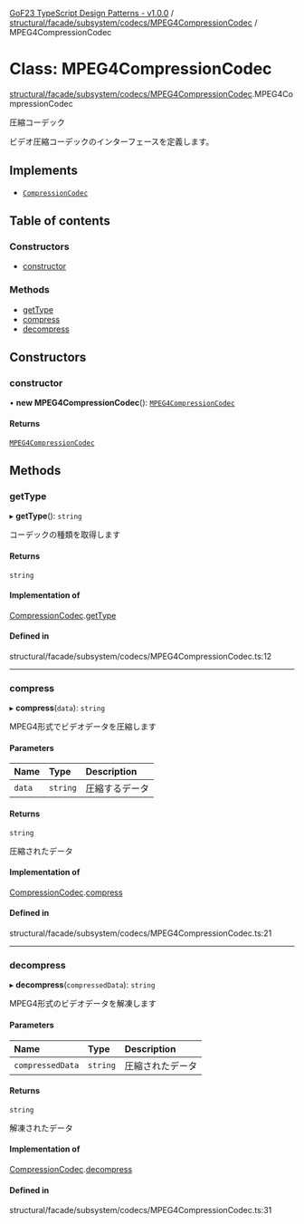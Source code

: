 [GoF23 TypeScript Design Patterns - v1.0.0](../README.md) / [structural/facade/subsystem/codecs/MPEG4CompressionCodec](../modules/structural_facade_subsystem_codecs_MPEG4CompressionCodec.md) / MPEG4CompressionCodec

# Class: MPEG4CompressionCodec

[structural/facade/subsystem/codecs/MPEG4CompressionCodec](../modules/structural_facade_subsystem_codecs_MPEG4CompressionCodec.md).MPEG4CompressionCodec

圧縮コーデック

ビデオ圧縮コーデックのインターフェースを定義します。

## Implements

- [`CompressionCodec`](../interfaces/structural_facade_subsystem_codecs_CompressionCodec.CompressionCodec.md)

## Table of contents

### Constructors

- [constructor](structural_facade_subsystem_codecs_MPEG4CompressionCodec.MPEG4CompressionCodec.md#constructor)

### Methods

- [getType](structural_facade_subsystem_codecs_MPEG4CompressionCodec.MPEG4CompressionCodec.md#gettype)
- [compress](structural_facade_subsystem_codecs_MPEG4CompressionCodec.MPEG4CompressionCodec.md#compress)
- [decompress](structural_facade_subsystem_codecs_MPEG4CompressionCodec.MPEG4CompressionCodec.md#decompress)

## Constructors

### constructor

• **new MPEG4CompressionCodec**(): [`MPEG4CompressionCodec`](structural_facade_subsystem_codecs_MPEG4CompressionCodec.MPEG4CompressionCodec.md)

#### Returns

[`MPEG4CompressionCodec`](structural_facade_subsystem_codecs_MPEG4CompressionCodec.MPEG4CompressionCodec.md)

## Methods

### getType

▸ **getType**(): `string`

コーデックの種類を取得します

#### Returns

`string`

#### Implementation of

[CompressionCodec](../interfaces/structural_facade_subsystem_codecs_CompressionCodec.CompressionCodec.md).[getType](../interfaces/structural_facade_subsystem_codecs_CompressionCodec.CompressionCodec.md#gettype)

#### Defined in

structural/facade/subsystem/codecs/MPEG4CompressionCodec.ts:12

___

### compress

▸ **compress**(`data`): `string`

MPEG4形式でビデオデータを圧縮します

#### Parameters

| Name | Type | Description |
| :------ | :------ | :------ |
| `data` | `string` | 圧縮するデータ |

#### Returns

`string`

圧縮されたデータ

#### Implementation of

[CompressionCodec](../interfaces/structural_facade_subsystem_codecs_CompressionCodec.CompressionCodec.md).[compress](../interfaces/structural_facade_subsystem_codecs_CompressionCodec.CompressionCodec.md#compress)

#### Defined in

structural/facade/subsystem/codecs/MPEG4CompressionCodec.ts:21

___

### decompress

▸ **decompress**(`compressedData`): `string`

MPEG4形式のビデオデータを解凍します

#### Parameters

| Name | Type | Description |
| :------ | :------ | :------ |
| `compressedData` | `string` | 圧縮されたデータ |

#### Returns

`string`

解凍されたデータ

#### Implementation of

[CompressionCodec](../interfaces/structural_facade_subsystem_codecs_CompressionCodec.CompressionCodec.md).[decompress](../interfaces/structural_facade_subsystem_codecs_CompressionCodec.CompressionCodec.md#decompress)

#### Defined in

structural/facade/subsystem/codecs/MPEG4CompressionCodec.ts:31
